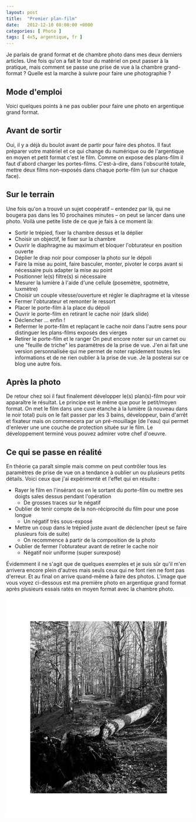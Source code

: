 ```yaml
---
layout: post
title:  "Premier plan-film"
date:   2012-12-10 08:00:00 +0000
categories: [ Photo ]
tags: [ 4x5, argentique, fr ]
---
```

Je parlais de grand format et de chambre photo dans mes deux derniers articles. Une fois qu'on a fait le tour du matériel on peut passer à la pratique, mais comment se passe une prise de vue à la chambre grand-format ? Quelle est la marche à suivre pour faire une photographie ?

## Mode d'emploi
Voici quelques points à ne pas oublier pour faire une photo en argentique grand format.

## Avant de sortir
Oui, il y a déjà du boulot avant de partir pour faire des photos. Il faut préparer votre matériel et ce qui change du numérique ou de l'argentique en moyen et petit format c'est le film. Comme on expose des plans-film il faut d'abord charger les portes-films. C'est-à-dire, dans l'obscurité totale, mettre deux films non-exposés dans chaque porte-film (un sur chaque face).

## Sur le terrain
Une fois qu'on a trouvé un sujet coopératif – entendez par là, qui ne bougera pas dans les 10 prochaines minutes – on peut se lancer dans une photo. Voilà une petite liste de ce que je fais à ce moment là:
- Sortir le trépied, fixer la chambre dessus et la déplier
- Choisir un objectif, le fixer sur la chambre
- Ouvrir le diaphragme au maximum et bloquer l'obturateur en position ouverte
- Déplier le drap noir pour composer la photo sur le dépoli
- Faire la mise au point, faire basculer, monter, pivoter le corps avant si nécessaire puis adapter la mise au point
- Positionner le(s) filtre(s) si nécessaire
- Mesurer la lumière à l'aide d'une cellule (posemètre, spotmètre, luxmètre)
- Choisir un couple vitesse/ouverture et régler le diaphragme et la vitesse
- Fermer l'obturateur et remonter le ressort
- Placer le porte-film à la place du dépoli
- Ouvrir le porte-film en retirant le cache noir (dark slide)
- Déclencher ... enfin !
- Refermer le porte-film et replaçant le cache noir dans l'autre sens pour distinguer les plans-films exposés des vierges
- Retirer le porte-film et le ranger
On peut encore noter sur un carnet ou une "feuille de triche" les paramètres de la prise de vue. J'en ai fait une version personnalisée qui me permet de noter rapidement toutes les informations et de ne rien oublier à la prise de vue. Je la posterai sur ce blog une autre fois.

## Après la photo
De retour chez soi il faut finalement développer le(s) plan(s)-film pour voir apparaître le résultat. Le principe est le même que pour le petit/moyen format. On met le film dans une cuve étanche à la lumière (à nouveau dans le noir total) puis on le fait passer par les 3 bains, développeur, bain d'arrêt et fixateur mais on commencera par un pré-mouillage (de l'eau) qui permet d'enlever une une couche de protection située sur le film. Le développement terminé vous pouvez admirer votre chef d'oeuvre.

## Ce qui se passe en réalité
En théorie ça paraît simple mais comme on peut contrôler tous les paramètres de prise de vue on a tendance à oublier un ou plusieurs petits détails. Voici ceux que j'ai expérimenté et l'effet qui en résulte :
- Rayer le film en l'insérant ou en le sortant du porte-film ou mettre ses doigts sales dessus pendant l'opération
	- De grosses traces sur le négatif
- Oublier de tenir compte de la non-réciprocité du film pour une pose longue
	- Un négatif très sous-exposé
- Mettre un coup dans le trépied juste avant de déclencher (peut se faire plusieurs fois de suite)
	- On recommence à partir de la composition de la photo
- Oublier de fermer l'obturateur avant de retirer le cache noir
	- Négatif noir uniforme (super surexposé)

Évidemment il ne s'agit que de quelques exemples et je suis sûr qu'il m'en arrivera encore plein d'autres mais seuls ceux qui ne font rien ne font pas d'erreur. Et au final on arrive quand-même à faire des photos. L'image que vous voyez ci-dessous est ma première photo en argentique grand format après plusieurs essais ratés en moyen format avec la chambre photo.

![Mon premier plan-film](/images/2012-03-17_neg001.jpg)

